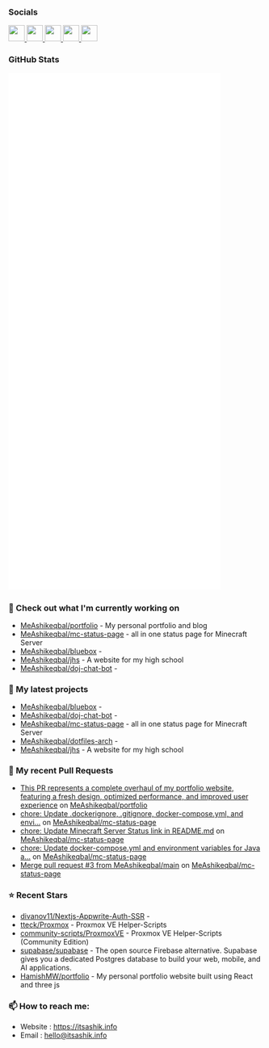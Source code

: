 ### Socials

<p align="left"> <a href="https://www.github.com/MeAshikeqbal" target="_blank" rel="noreferrer"> <picture> <source media="(prefers-color-scheme: dark)" srcset="https://raw.githubusercontent.com/danielcranney/readme-generator/main/public/icons/socials/github-dark.svg" /> <source media="(prefers-color-scheme: light)" srcset="https://raw.githubusercontent.com/danielcranney/readme-generator/main/public/icons/socials/github.svg" /> <img src="https://raw.githubusercontent.com/danielcranney/readme-generator/main/public/icons/socials/github.svg" width="32" height="32" /> </picture> </a> <a href="http://www.instagram.com/MeAshikeqbal" target="_blank" rel="noreferrer"> <picture> <source media="(prefers-color-scheme: dark)" srcset="https://raw.githubusercontent.com/danielcranney/readme-generator/main/public/icons/socials/instagram-dark.svg" /> <source media="(prefers-color-scheme: light)" srcset="https://raw.githubusercontent.com/danielcranney/readme-generator/main/public/icons/socials/instagram.svg" /> <img src="https://raw.githubusercontent.com/danielcranney/readme-generator/main/public/icons/socials/instagram.svg" width="32" height="32" /> </picture> </a> <a href="https://www.linkedin.com/in/itsashik" target="_blank" rel="noreferrer"> <picture> <source media="(prefers-color-scheme: dark)" srcset="https://raw.githubusercontent.com/danielcranney/readme-generator/main/public/icons/socials/linkedin-dark.svg" /> <source media="(prefers-color-scheme: light)" srcset="https://raw.githubusercontent.com/danielcranney/readme-generator/main/public/icons/socials/linkedin.svg" /> <img src="https://raw.githubusercontent.com/danielcranney/readme-generator/main/public/icons/socials/linkedin.svg" width="32" height="32" /> </picture> </a> <a href="https://www.x.com/me_ashikeqbal" target="_blank" rel="noreferrer"> <picture> <source media="(prefers-color-scheme: dark)" srcset="https://raw.githubusercontent.com/danielcranney/readme-generator/main/public/icons/socials/twitter-dark.svg" /> <source media="(prefers-color-scheme: light)" srcset="https://raw.githubusercontent.com/danielcranney/readme-generator/main/public/icons/socials/twitter.svg" /> <img src="https://raw.githubusercontent.com/danielcranney/readme-generator/main/public/icons/socials/twitter.svg" width="32" height="32" /> </picture> </a> <a href="https://www.threads.net/@chikonfillet" target="_blank" rel="noreferrer"> <picture> <source media="(prefers-color-scheme: dark)" srcset="https://raw.githubusercontent.com/danielcranney/readme-generator/main/public/icons/socials/threads-dark.svg" /> <source media="(prefers-color-scheme: light)" srcset="https://raw.githubusercontent.com/danielcranney/readme-generator/main/public/icons/socials/threads.svg" /> <img src="https://raw.githubusercontent.com/danielcranney/readme-generator/main/public/icons/socials/threads.svg" width="32" height="32" /> </picture> </a> </p>

### GitHub Stats

<p align="left"><img src="https://raw.githubusercontent.com/MeAshikeqbal/MeAshikeqbal/main/github-metrics.svg" /></p>

### 👷 Check out what I'm currently working on

- [MeAshikeqbal/portfolio](https://github.com/MeAshikeqbal/portfolio) - My personal portfolio and blog
- [MeAshikeqbal/mc-status-page](https://github.com/MeAshikeqbal/mc-status-page) - all in one status page for Minecraft Server
- [MeAshikeqbal/bluebox](https://github.com/MeAshikeqbal/bluebox) - 
- [MeAshikeqbal/jhs](https://github.com/MeAshikeqbal/jhs) - A website for my high school
- [MeAshikeqbal/doj-chat-bot](https://github.com/MeAshikeqbal/doj-chat-bot) - 
### 🌱 My latest projects

- [MeAshikeqbal/bluebox](https://github.com/MeAshikeqbal/bluebox) - 
- [MeAshikeqbal/doj-chat-bot](https://github.com/MeAshikeqbal/doj-chat-bot) - 
- [MeAshikeqbal/mc-status-page](https://github.com/MeAshikeqbal/mc-status-page) - all in one status page for Minecraft Server
- [MeAshikeqbal/dotfiles-arch](https://github.com/MeAshikeqbal/dotfiles-arch) - 
- [MeAshikeqbal/jhs](https://github.com/MeAshikeqbal/jhs) - A website for my high school
### 🔨 My recent Pull Requests

- [This PR represents a complete overhaul of my portfolio website, featuring a fresh design, optimized performance, and improved user experience](https://github.com/MeAshikeqbal/portfolio/pull/14) on [MeAshikeqbal/portfolio](https://github.com/MeAshikeqbal/portfolio)
- [chore: Update .dockerignore, .gitignore, docker-compose.yml, and envi…](https://github.com/MeAshikeqbal/mc-status-page/pull/8) on [MeAshikeqbal/mc-status-page](https://github.com/MeAshikeqbal/mc-status-page)
- [chore: Update Minecraft Server Status link in README.md](https://github.com/MeAshikeqbal/mc-status-page/pull/6) on [MeAshikeqbal/mc-status-page](https://github.com/MeAshikeqbal/mc-status-page)
- [chore: Update docker-compose.yml and environment variables for Java a…](https://github.com/MeAshikeqbal/mc-status-page/pull/5) on [MeAshikeqbal/mc-status-page](https://github.com/MeAshikeqbal/mc-status-page)
- [Merge pull request #3 from MeAshikeqbal/main](https://github.com/MeAshikeqbal/mc-status-page/pull/4) on [MeAshikeqbal/mc-status-page](https://github.com/MeAshikeqbal/mc-status-page)
### ⭐ Recent Stars

- [divanov11/Nextjs-Appwrite-Auth-SSR](https://github.com/divanov11/Nextjs-Appwrite-Auth-SSR) - 
- [tteck/Proxmox](https://github.com/tteck/Proxmox) - Proxmox VE Helper-Scripts
- [community-scripts/ProxmoxVE](https://github.com/community-scripts/ProxmoxVE) - Proxmox VE Helper-Scripts (Community Edition) 
- [supabase/supabase](https://github.com/supabase/supabase) - The open source Firebase alternative. Supabase gives you a dedicated Postgres database to build your web, mobile, and AI applications.
- [HamishMW/portfolio](https://github.com/HamishMW/portfolio) - My personal portfolio website built using React and three js
### 📫 How to reach me:
  - Website   : <https://itsashik.info>
  - Email     : <hello@itsashik.info>
